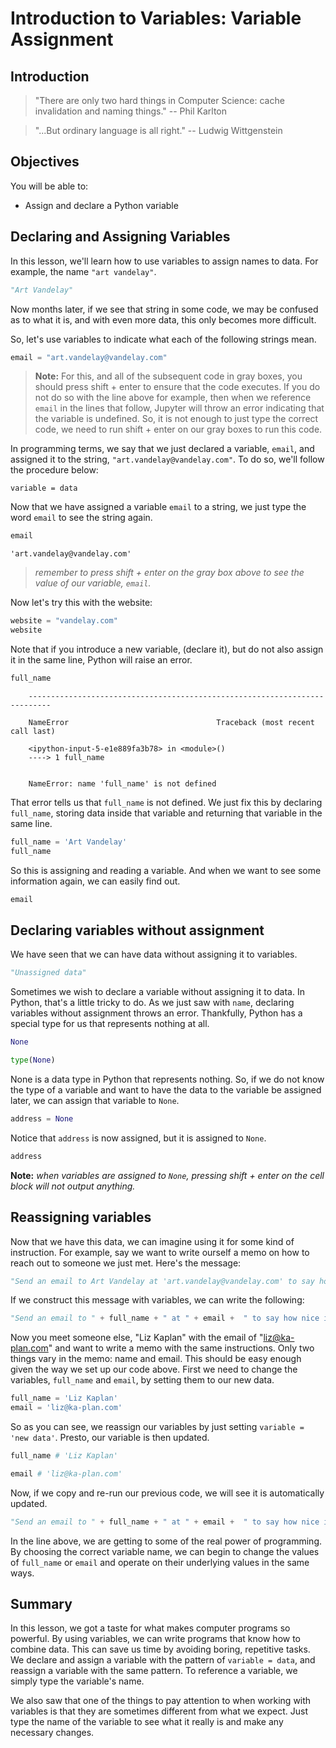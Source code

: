 
# Introduction to Variables: Variable Assignment

## Introduction

> "There are only two hard things in Computer Science: cache invalidation and naming things." -- Phil Karlton

> "...But ordinary language is all right."  -- Ludwig Wittgenstein

## Objectives
You will be able to:

* Assign and declare a Python variable

## Declaring and Assigning Variables

In this lesson, we'll learn how to use variables to assign names to data.  For example, the name `"art vandelay"`.


```python
"Art Vandelay"
```

Now months later, if we see that string in some code, we may be confused as to what it is, and with even more data, this only becomes more difficult.

So, let's use variables to indicate what each of the following strings mean.


```python
email = "art.vandelay@vandelay.com"
```

> **Note:** For this, and all of the subsequent code in gray boxes, you should press shift + enter to ensure that the code executes. If you do not do so with the line above for example, then when we reference `email` in the lines that follow, Jupyter will throw an error indicating that the variable is undefined. So, it is not enough to just type the correct code, we need to run shift + enter on our gray boxes to run this code.

In programming terms, we say that we just declared a variable, `email`, and assigned it to the string, `"art.vandelay@vandelay.com"`.  To do so, we'll follow the procedure below:

`variable = data`

Now that we have assigned a variable `email` to a string, we just type the word `email` to see the string again. 


```python
email
```

`'art.vandelay@vandelay.com'`


> *remember to press shift + enter on the gray box above to see the value of our variable, *`email`*.*

Now let's try this with the website:


```python
website = "vandelay.com"
website
```

Note that if you introduce a new variable, (declare it), but do not also assign it in the same line, Python will raise an error.


```python
full_name
```

```
    ---------------------------------------------------------------------------

    NameError                                 Traceback (most recent call last)

    <ipython-input-5-e1e889fa3b78> in <module>()
    ----> 1 full_name
    

    NameError: name 'full_name' is not defined
```

That error tells us that `full_name` is not defined.  We just fix this by declaring `full_name`, storing data inside that variable and returning that variable in the same line.


```python
full_name = 'Art Vandelay'
full_name
```


So this is assigning and reading a variable.  And when we want to see some information again, we can easily find out.


```python
email
```


## Declaring variables without assignment

We have seen that we can have data without assigning it to variables.  


```python
"Unassigned data"
```


Sometimes we wish to declare a variable without assigning it to data.  In Python, that's a little tricky to do.  As we just saw with `name`, declaring variables without assignment throws an error.  Thankfully, Python has a special type for us that represents nothing at all.


```python
None
```


```python
type(None)
```


None is a data type in Python that represents nothing.  So, if we do not know the type of a variable and want to have the data to the variable be assigned later, we can assign that variable to `None`.


```python
address = None
```

Notice that `address` is now assigned, but it is assigned to `None`.


```python
address
```

**Note:** *when variables are assigned to `None`, pressing shift + enter on the cell block will not output anything.*

## Reassigning variables

Now that we have this data, we can imagine using it for some kind of instruction.  For example, say we want to write ourself a memo on how to reach out to someone we just met. Here's the message:


```python
"Send an email to Art Vandelay at 'art.vandelay@vandelay.com' to say how nice it was meeting yesterday."
```

If we construct this message with variables, we can write the following:


```python
"Send an email to " + full_name + " at " + email +  " to say how nice it was meeting yesterday."
```

Now you meet someone else, "Liz Kaplan" with the email of "liz@ka-plan.com" and want to write a memo with the same instructions. Only two things vary in the memo: name and email. This should be easy enough given the way we set up our code above. First we need to change the variables, `full_name` and `email`, by setting them to our new data.


```python
full_name = 'Liz Kaplan'
email = 'liz@ka-plan.com'
```

So as you can see, we reassign our variables by just setting `variable = 'new data'`. Presto, our variable is then updated.


```python
full_name # 'Liz Kaplan'
```


```python
email # 'liz@ka-plan.com'
```

Now, if we copy and re-run our previous code, we will see it is automatically updated.


```python
"Send an email to " + full_name + " at " + email +  " to say how nice it was meeting yesterday."
```


In the line above, we are getting to some of the real power of programming. By choosing the correct variable name, we can begin to change the values of `full_name` or `email` and operate on their underlying values in the same ways.

## Summary

In this lesson, we got a taste for what makes computer programs so powerful.  By using variables, we can write programs that know how to combine data.  This can save us time by avoiding boring, repetitive tasks.  We declare and assign a variable with the pattern of `variable = data`, and reassign a variable with the same pattern.  To reference a variable, we simply type the variable's name.  

We also saw that one of the things to pay attention to when working with variables is that they are sometimes different from what we expect.  Just type the name of the variable to see what it really is and make any necessary changes. 
